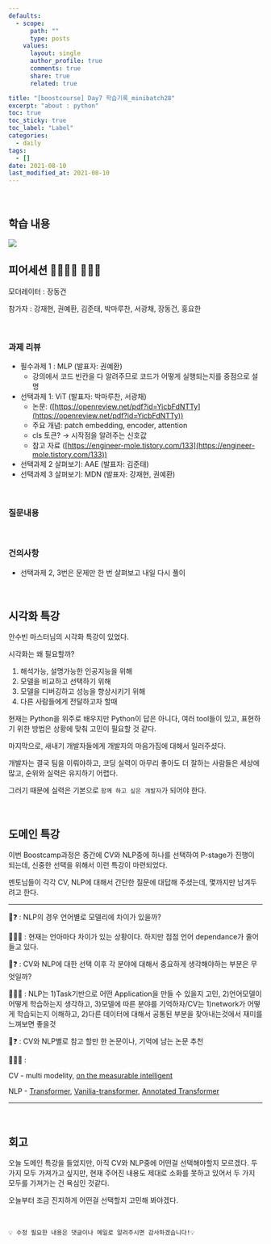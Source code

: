 ```yaml
---
defaults:
  - scope:
      path: ""
      type: posts
    values:
      layout: single
      author_profile: true
      comments: true
      share: true
      related: true

title: "[boostcourse] Day7 학습기록_minibatch28"
excerpt: "about : python"
toc: true
toc_sticky: true
toc_label: "Label"
categories:
  - daily
tags:
  - []
date: 2021-08-10
last_modified_at: 2021-08-10
---
```

<br>

## 학습 내용

<a href="https://hongsusoo.github.io/ai/optimization"><img src="https://img.shields.io/badge/-OPTIM-red"/></a>


## 피어세션 👨‍👨‍👦‍👦 👨‍👨‍👦

모더레이터 : 장동건

참가자 : 강재현, 권예환, 김준태, 박마루찬, 서광채, 장동건, 홍요한

<br>

### 과제 리뷰

- 필수과제 1 : MLP (발표자: 권예환)
    - 강의에서 코드 빈칸을 다 알려주므로 코드가 어떻게 실행되는지를 중점으로 설명
- 선택과제 1: ViT (발표자: 박마루찬, 서광채)
    - 논문: ([https://openreview.net/pdf?id=YicbFdNTTy](https://openreview.net/pdf?id=YicbFdNTTy))
    - 주요 개념: patch embedding, encoder, attention
    - cls 토큰?  → 시작점을 알려주는 신호값
    - 참고 자료 ([https://engineer-mole.tistory.com/133](https://engineer-mole.tistory.com/133))
- 선택과제 2 살펴보기: AAE (발표자: 김준태)
- 선택과제 3 살펴보기: MDN (발표자: 강재현, 권예환)

<br>

### 질문내용

<br>

### 건의사항

- 선택과제 2, 3번은 문제만 한 번 살펴보고 내일 다시 풀이

<br>

## 시각화 특강

안수빈 마스터님의 시각화 특강이 있었다.

시각화는 왜 필요할까?

1. 해석가능, 설명가능한 인공지능을 위해
2. 모델을 비교하고 선택하기 위해
3. 모델을 디버깅하고 성능을 향상시키기 위해
4. 다른 사람들에게 전달하고자 할때 

현재는 Python을 위주로 배우지만 Python이 답은 아니다, 여러 tool들이 있고, 표현하기 위한 방법은 상황에 맞춰 고민이 필요할 것 같다.

마지막으로, 새내기 개발자들에게 개발자의 마음가짐에 대해서 일러주셨다.

개발자는
결국 팀을 이뤄야하고, 코딩 실력이 아무리 좋아도 더 잘하는 사람들은 세상에 많고, 순위와 실력은 유지하기 어렵다.

그러기 때문에 실력은 기본으로 `함께 하고 싶은 개발자`가 되어야 한다.

<br>

## 도메인 특강

이번 Boostcamp과정은 중간에 CV와 NLP중에 하나를 선택하여 P-stage가 진행이 되는데, 신중한 선택을 위해서 이런 특강이 마련되었다. 

멘토님들이 각각 CV, NLP에 대해서 간단한 질문에 대답해 주셨는데, 몇까지만 남겨두려고 한다.

---

👶❓ :  NLP의 경우 언어별로 모델리에 차이가 있을까?

👨‍🎓❕ : 현재는 언아마다 차이가 있는 상황이다. 하지만 점점 언어 dependance가 줄어들고 있다.

👶❓ : CV와 NLP에 대한 선택 이후 각 분야에 대해서 중요하게 생각해야하는 부분은 무엇일까?

👨‍🎓❕ : NLP는 1)Task기반으로 어떤 Application을 만들 수 있을지 고민, 2)언어모델이 어떻게 학습하는지 생각하고, 3)모델에 따른 분야를 기억하자/CV는 1)network가 어떻게 학습되는지 이해하고, 2)다른 데이터에 대해서 공통된 부분을 찾아내는것에서 재미를 느껴보면 좋을것

👶❓ : CV와 NLP별로 참고 할만 한 논문이나, 기억에 남는 논문 추천

👨‍🎓❕ : 

CV - multi modelity,
[on the measurable intelligent](https://www.youtube.com/results?search_query=on+the+measure+of+intelligence)

NLP - [Transformer](https://arxiv.org/abs/1706.03762), [Vanilia-transformer]([https://github.com/KimDaeUng/PLM-Implementation/tree/main/01_Vanilla-Transformer](https://github.com/KimDaeUng/PLM-Implementation/tree/main/01_Vanilla-Transformer)), [Annotated Transformer](http://nlp.seas.harvard.edu/2018/04/03/attention.html)

---

<br>

## 회고

오늘 도메인 특강을 들었지만, 아직 CV와 NLP중에 어떤걸 선택해야할지 모르겠다. 두 가지 모두 가져가고 싶지만, 현재 주어진 내용도 제대로 소화를 못하고 있어서 두 가지 모두를 가져가는 건 욕심인 것같다. 

오늘부터 조금 진지하게 어떤걸 선택할지 고민해 봐야겠다. 

<br>

```
💡 수정 필요한 내용은 댓글이나 메일로 알려주시면 감사하겠습니다!💡 
```
